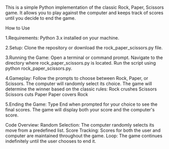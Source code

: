 This is a simple Python implementation of the classic Rock, Paper, Scissors game. It allows you to play against the computer and keeps track of scores until you decide to end the game.

How to Use

1.Requirements:
Python 3.x installed on your machine.

2.Setup:
Clone the repository or download the rock_paper_scissors.py file.

3.Running the Game:
Open a terminal or command prompt.
Navigate to the directory where rock_paper_scissors.py is located.
Run the script using python rock_paper_scissors.py.

4.Gameplay:
Follow the prompts to choose between Rock, Paper, or Scissors.
The computer will randomly select its choice.
The game will determine the winner based on the classic rules:
Rock crushes Scissors
Scissors cuts Paper
Paper covers Rock

5.Ending the Game:
Type End when prompted for your choice to see the final scores.
The game will display both your score and the computer's score.


Code Overview:
Random Selection: The computer randomly selects its move from a predefined list.
Score Tracking: Scores for both the user and computer are maintained throughout the game.
Loop: The game continues indefinitely until the user chooses to end it.
